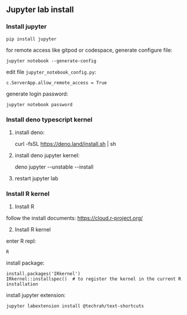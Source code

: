 ## Jupyter lab install

### Install jupyter

    pip install jupyter

for remote access like gitpod or codespace, generate configure file:

    jupyter notebook --generate-config


edit file `jupyter_notebook_config.py`:

```
c.ServerApp.allow_remote_access = True
```

generate login password:


    jupyter notebook password


### Install deno typescript kernel

1. install deno:

    curl -fsSL https://deno.land/install.sh | sh

2. install deno jupyter kernel:

    deno jupyter --unstable --install

3. restart jupyter lab

### Install R kernel

1. Install R

follow the install documents: https://cloud.r-project.org/

2. Install R kernel

enter R repl:

    R

install package:

```
install.packages('IRkernel')
IRkernel::installspec()  # to register the kernel in the current R installation
```

install jupyter extension:

    jupyter labextension install @techrah/text-shortcuts






